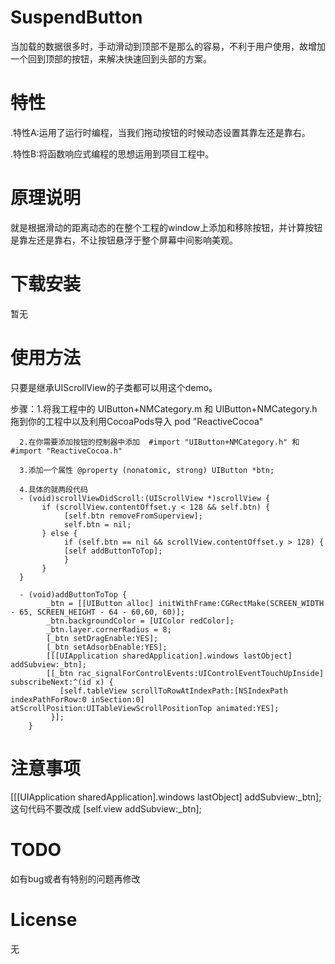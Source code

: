 # SuspendButton

当加载的数据很多时，手动滑动到顶部不是那么的容易，不利于用户使用，故增加一个回到顶部的按钮，来解决快速回到头部的方案。

# 特性

 .特性A:运用了运行时编程，当我们拖动按钮的时候动态设置其靠左还是靠右。
 
 .特性B:将函数响应式编程的思想运用到项目工程中。

# 原理说明

就是根据滑动的距离动态的在整个工程的window上添加和移除按钮，并计算按钮是靠左还是靠右，不让按钮悬浮于整个屏幕中间影响美观。

# 下载安装

暂无

# 使用方法

只要是继承UIScrollView的子类都可以用这个demo。

步骤：1.将我工程中的 UIButton+NMCategory.m 和 UIButton+NMCategory.h 拖到你的工程中以及利用CocoaPods导入 pod "ReactiveCocoa"
      
      2.在你需要添加按钮的控制器中添加  #import "UIButton+NMCategory.h" 和 #import "ReactiveCocoa.h"
      
      3.添加一个属性 @property (nonatomic, strong) UIButton *btn;
      
      4.具体的就两段代码
      - (void)scrollViewDidScroll:(UIScrollView *)scrollView {
           if (scrollView.contentOffset.y < 128 && self.btn) {
                [self.btn removeFromSuperview];
                self.btn = nil;
           } else {
                if (self.btn == nil && scrollView.contentOffset.y > 128) {
                [self addButtonToTop];
                }
           }
      }

      - (void)addButtonToTop {
            _btn = [[UIButton alloc] initWithFrame:CGRectMake(SCREEN_WIDTH - 65, SCREEN_HEIGHT - 64 - 60,60, 60)];
            _btn.backgroundColor = [UIColor redColor];
            _btn.layer.cornerRadius = 8;
            [_btn setDragEnable:YES];
            [_btn setAdsorbEnable:YES];
            [[[UIApplication sharedApplication].windows lastObject] addSubview:_btn];
            [[_btn rac_signalForControlEvents:UIControlEventTouchUpInside] subscribeNext:^(id x) {
               [self.tableView scrollToRowAtIndexPath:[NSIndexPath indexPathForRow:0 inSection:0] atScrollPosition:UITableViewScrollPositionTop animated:YES];
             }];
        }


# 注意事项

[[[UIApplication sharedApplication].windows lastObject] addSubview:_btn]; 这句代码不要改成 [self.view addSubview:_btn];

# TODO

如有bug或者有特别的问题再修改

# License

无
